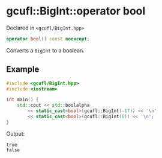 # gcufl::BigInt::operator bool
Declared in `<gcufl/BigInt.hpp>`
```cpp
operator bool() const noexcept;
```
Converts a `BigInt` to a boolean.
## Example
```cpp
#include <gcufl/BigInt.hpp>
#include <iostream>

int main() {
	std::cout << std::boolalpha
		<< static_cast<bool>(gcufl::BigInt(-17)) << '\n'
		<< static_cast<bool>(gcufl::BigInt(0)) << '\n';
}
```
Output:
```
true
false
```
